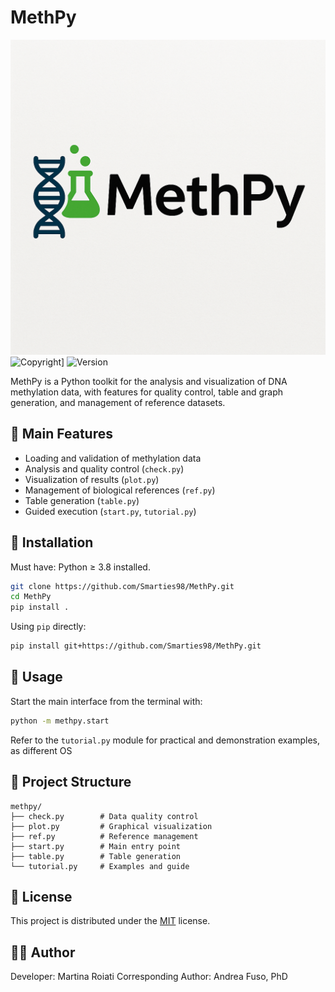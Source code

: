 # MethPy

![logo](logo.png)
![Copyright](https://img.shields.io/badge/copyright-2025-blue?style=for-the-badge)]
![Version](https://img.shields.io/badge/V_1.0-yellow)

MethPy is a Python toolkit for the analysis and visualization of DNA methylation data, with features for quality control, table and graph generation, and management of reference datasets.

## 🧪 Main Features

- Loading and validation of methylation data
- Analysis and quality control (`check.py`)
- Visualization of results (`plot.py`)
- Management of biological references (`ref.py`)
- Table generation (`table.py`)
- Guided execution (`start.py`, `tutorial.py`)

## 🚀 Installation

Must have: Python ≥ 3.8 installed.

```bash
git clone https://github.com/Smarties98/MethPy.git
cd MethPy
pip install .
```

Using  `pip` directly:

```bash
pip install git+https://github.com/Smarties98/MethPy.git
```

## 🧭 Usage

Start the main interface from the terminal with:

```bash
python -m methpy.start
```

Refer to the `tutorial.py` module for practical and demonstration examples, as different OS

## 📁 Project Structure

```
methpy/
├── check.py        # Data quality control
├── plot.py         # Graphical visualization
├── ref.py          # Reference management
├── start.py        # Main entry point
├── table.py        # Table generation
└── tutorial.py     # Examples and guide
```

## 📄 License

This project is distributed under the [MIT](./LICENSE) license.

## 👨‍💻 Author

Developer: Martina Roiati
Corresponding Author: Andrea Fuso, PhD
